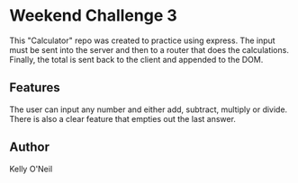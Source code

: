 # Weekend Challenge 3

This "Calculator" repo was created to practice using express. The input must be sent into the server and then to a router that does the calculations. Finally, the total is sent back to the client and appended to the DOM.

## Features

The user can input any number and either add, subtract, multiply or divide. There is also a clear feature that empties out the last answer.

## Author

Kelly O'Neil
